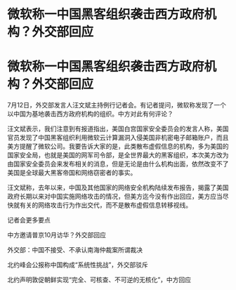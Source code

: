 # 微软称一中国黑客组织袭击西方政府机构？外交部回应

# 微软称一中国黑客组织袭击西方政府机构？外交部回应

7月12日，外交部发言人汪文斌主持例行记者会。有记者提问，微软称发现了一个以中国为基地袭击西方政府机构的组织。中方对此有何评论？

汪文斌表示，我们注意到有报道指出，美国白宫国家安全委员会的发言人称，美国官员发现了中国黑客组织利用微软云计算漏洞入侵美国非机密电子邮箱账户，而且美方提醒了微软公司。我要告诉大家的是，此类散布虚假信息的机构，多为美国的国家安全局，也就是美国的网军司令部，是全世界最大的黑客组织，本次美方改为由国家安全委员会来发布相关的消息，但是无论是由什么机构出面，依然改变不了美国是全球最大黑客帝国和网络窃密者的事实。

汪文斌称，去年以来，中国及其他国家的网络安全机构陆续发布报告，揭露了美国政府长期以来对中国实施网络攻击的情况，但美方迄今没有作出回应，美方应当尽快就有关的网络攻击行为作出交代，而不是散布虚假信息转移视线。

记者会更多要点

中方邀请普京10月访华？外交部回应

外交部：中国不接受、不承认南海仲裁案所谓裁决

北约峰会公报称中国构成“系统性挑战”，外交部驳斥

北约声明敦促朝鲜实现“完全、可核查、不可逆的无核化”，中方回应

